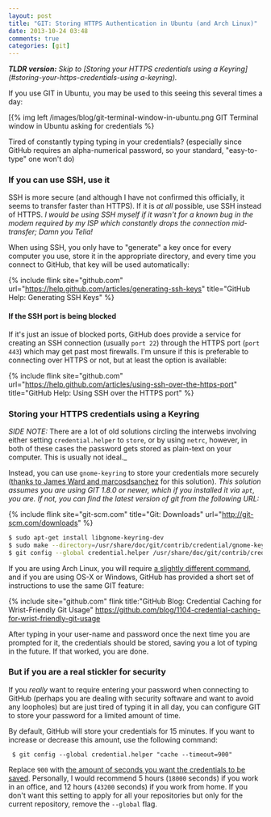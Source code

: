 ```yaml
---
layout: post
title: "GIT: Storing HTTPS Authentication in Ubuntu (and Arch Linux)"
date: 2013-10-24 03:48
comments: true
categories: [git]
---
```


_**TLDR version:** Skip to [Storing your HTTPS credentials using a Keyring](#storing-your-https-credentials-using a-keyring)._

If you use GIT in Ubuntu, you may be used to this seeing this several times a day:

[{% img left /images/blog/git-terminal-window-in-ubuntu.png GIT Terminal window in Ubuntu asking for credentials %}

Tired of constantly typing typing in your credentials? (especially since GitHub requires an alpha-numerical password, so your standard, "easy-to-type" one won't do)

### If you can use SSH, use it

SSH is more secure (and although I have not confirmed this officially, it seems to transfer faster than HTTPS). If it is _at all_ possible, use SSH instead of HTTPS. _I would be using SSH myself if it wasn't for a known bug in the modem required by my ISP which constantly drops the connection mid-transfer; Damn you Telia!_

When using SSH, you only have to "generate" a key once for every computer you use, store it in the appropriate directory, and every time you connect to GitHub, that key will be used automatically:

{% include flink site="github.com" url="https://help.github.com/articles/generating-ssh-keys" title="GitHub Help: Generating SSH Keys" %}

#### If the SSH port is being blocked

If it's just an issue of blocked ports, GitHub does provide a service for creating an SSH connection (usually `port 22`) through the HTTPS port (`port 443`) which may get past most firewalls. I'm unsure if this is preferable to connecting over HTTPS or not, but at least the option is available:

{% include flink site="github.com" url="https://help.github.com/articles/using-ssh-over-the-https-port" title="GitHub Help: Using SSH over the HTTPS port" %}

### Storing your HTTPS credentials using a Keyring

_SIDE NOTE:_ There are a lot of old solutions circling the interwebs involving either setting `credential.helper` to `store`, or by using `netrc`, however, in both of these cases the password gets stored as plain-text on your computer. This is usually not ideal._

Instead, you can use `gnome-keyring` to store your credentials more securely ([thanks to James Ward and marcosdsanchez](http://stackoverflow.com/a/14528360/617937) for this solution). _This solution assumes you are using GIT 1.8.0 or newer, which if you installed it via `apt`, you are. If not, you can find the latest version of git from the following URL:_

{% include flink site="git-scm.com" title="Git: Downloads" url="http://git-scm.com/downloads" %}

```bash
$ sudo apt-get install libgnome-keyring-dev
$ sudo make --directory=/usr/share/doc/git/contrib/credential/gnome-keyring
$ git config --global credential.helper /usr/share/doc/git/contrib/credential/gnome-keyring/git-credential-gnome-keyring
```

If you are using Arch Linux, you will require [a slightly different command](http://stackoverflow.com/a/13390889/617937), and if you are using OS-X or Windows, GitHub has provided a short set of instructions to use the same GIT feature:

{% include site="github.com" flink title:"GitHub Blog: Credential Caching for Wrist-Friendly Git Usage" https://github.com/blog/1104-credential-caching-for-wrist-friendly-git-usage

After typing in your user-name and password once the next time you are prompted for it, the credentials should be stored, saving you a lot of typing in the future. If that worked, you are done.

### But if you are a real stickler for security

If you _really_ want to require entering your password when connecting to GitHub (perhaps you are dealing with security software and want to avoid any loopholes) but are just tired of typing it in all day, you can configure GIT to store your password for a limited amount of time.

By default, GitHub will store your credentials for 15 minutes. If you want to increase or decrease this amount, use the following command:

```shell
 $ git config --global credential.helper "cache --timeout=900"
```

Replace `900` with [the amount of seconds you want the credentials to be saved](https://www.google.com/#q=15+minutes+to+seconds). Personally, I would recommend 5 hours (`18000` seconds) if you work in an office, and 12 hours (`43200` seconds) if you work from home. If you don't want this setting to apply for all your repositories but only for the current repository, remove the `--global` flag.



